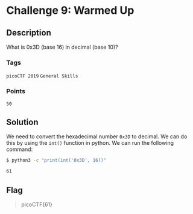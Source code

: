 # Challenge 9: Warmed Up

## Description

What is 0x3D (base 16) in decimal (base 10)?

### Tags

`picoCTF 2019` `General Skills`

### Points

`50`

## Solution

We need to convert the hexadecimal number `0x3D` to decimal. We can do this by using the `int()` function in python. We can run the following command:

```bash
$ python3 -c "print(int('0x3D', 16))"

61
```

## Flag

> picoCTF{61}

